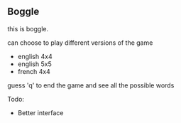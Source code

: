 ## Boggle

this is boggle. 

can choose to play different versions of the game

- english 4x4
- english 5x5
- french 4x4

guess 'q' to end the game and see all the possible words

Todo:
- Better interface
